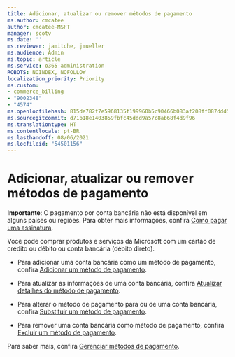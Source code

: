 ```yaml
---
title: Adicionar, atualizar ou remover métodos de pagamento
ms.author: cmcatee
author: cmcatee-MSFT
manager: scotv
ms.date: ''
ms.reviewer: jamitche, jmueller
ms.audience: Admin
ms.topic: article
ms.service: o365-administration
ROBOTS: NOINDEX, NOFOLLOW
localization_priority: Priority
ms.custom:
- commerce_billing
- "9002348"
- "4574"
ms.openlocfilehash: 815de782f7e5968135f199960b5c90466b083af208ff087ddd5688539c27b592
ms.sourcegitcommit: d71b18e1403859fbfc45ddd9a57c8ab68f4d9f96
ms.translationtype: HT
ms.contentlocale: pt-BR
ms.lasthandoff: 08/06/2021
ms.locfileid: "54501156"
---
```

# <a name="add-update-or-remove-payment-method"></a>Adicionar, atualizar ou remover métodos de pagamento

**Importante**: O pagamento por conta bancária não está disponível em alguns países ou regiões. Para obter mais informações, confira [Como pagar uma assinatura](/microsoft-365/commerce/billing-and-payments/pay-for-your-subscription). 

Você pode comprar produtos e serviços da Microsoft com um cartão de crédito ou débito ou conta bancária (débito direto).

- Para adicionar uma conta bancária como um método de pagamento, confira [Adicionar um método de pagamento](/microsoft-365/commerce/billing-and-payments/manage-payment-methods#add-a-payment-method).

- Para atualizar as informações de uma conta bancária, confira [Atualizar detalhes do método de pagamento](/microsoft-365/commerce/billing-and-payments/manage-payment-methods#update-payment-method-details).

- Para alterar o método de pagamento para ou de uma conta bancária, confira [Substituir um método de pagamento](/microsoft-365/commerce/billing-and-payments/manage-payment-methods#replace-a-payment-method).

- Para remover uma conta bancária como método de pagamento, confira [Excluir um método de pagamento](/microsoft-365/commerce/billing-and-payments/manage-payment-methods#delete-a-payment-method).

Para saber mais, confira [Gerenciar métodos de pagamento](/microsoft-365/commerce/billing-and-payments/manage-payment-methods).
